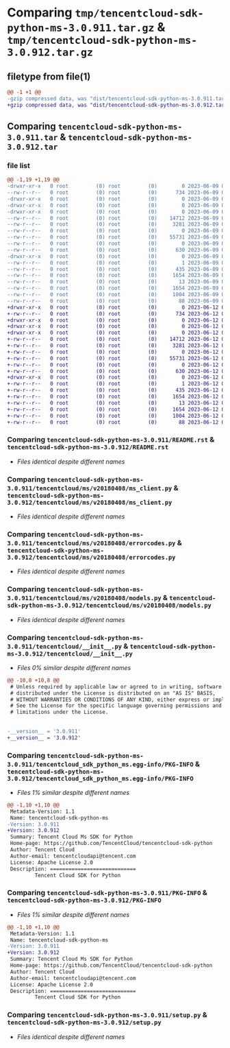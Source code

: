 # Comparing `tmp/tencentcloud-sdk-python-ms-3.0.911.tar.gz` & `tmp/tencentcloud-sdk-python-ms-3.0.912.tar.gz`

## filetype from file(1)

```diff
@@ -1 +1 @@
-gzip compressed data, was "dist/tencentcloud-sdk-python-ms-3.0.911.tar", last modified: Fri Jun  9 02:23:35 2023, max compression
+gzip compressed data, was "dist/tencentcloud-sdk-python-ms-3.0.912.tar", last modified: Mon Jun 12 03:08:17 2023, max compression
```

## Comparing `tencentcloud-sdk-python-ms-3.0.911.tar` & `tencentcloud-sdk-python-ms-3.0.912.tar`

### file list

```diff
@@ -1,19 +1,19 @@
-drwxr-xr-x   0 root         (0) root         (0)        0 2023-06-09 02:23:35.000000 tencentcloud-sdk-python-ms-3.0.911/
--rw-r--r--   0 root         (0) root         (0)      734 2023-06-09 02:23:35.000000 tencentcloud-sdk-python-ms-3.0.911/README.rst
-drwxr-xr-x   0 root         (0) root         (0)        0 2023-06-09 02:23:35.000000 tencentcloud-sdk-python-ms-3.0.911/tencentcloud/
-drwxr-xr-x   0 root         (0) root         (0)        0 2023-06-09 02:23:35.000000 tencentcloud-sdk-python-ms-3.0.911/tencentcloud/ms/
-drwxr-xr-x   0 root         (0) root         (0)        0 2023-06-09 02:23:35.000000 tencentcloud-sdk-python-ms-3.0.911/tencentcloud/ms/v20180408/
--rw-r--r--   0 root         (0) root         (0)    14712 2023-06-09 02:23:35.000000 tencentcloud-sdk-python-ms-3.0.911/tencentcloud/ms/v20180408/ms_client.py
--rw-r--r--   0 root         (0) root         (0)     3281 2023-06-09 02:23:35.000000 tencentcloud-sdk-python-ms-3.0.911/tencentcloud/ms/v20180408/errorcodes.py
--rw-r--r--   0 root         (0) root         (0)        0 2023-06-09 02:23:35.000000 tencentcloud-sdk-python-ms-3.0.911/tencentcloud/ms/v20180408/__init__.py
--rw-r--r--   0 root         (0) root         (0)    55731 2023-06-09 02:23:35.000000 tencentcloud-sdk-python-ms-3.0.911/tencentcloud/ms/v20180408/models.py
--rw-r--r--   0 root         (0) root         (0)        0 2023-06-09 02:23:35.000000 tencentcloud-sdk-python-ms-3.0.911/tencentcloud/ms/__init__.py
--rw-r--r--   0 root         (0) root         (0)      630 2023-06-09 02:23:35.000000 tencentcloud-sdk-python-ms-3.0.911/tencentcloud/__init__.py
-drwxr-xr-x   0 root         (0) root         (0)        0 2023-06-09 02:23:35.000000 tencentcloud-sdk-python-ms-3.0.911/tencentcloud_sdk_python_ms.egg-info/
--rw-r--r--   0 root         (0) root         (0)        1 2023-06-09 02:23:35.000000 tencentcloud-sdk-python-ms-3.0.911/tencentcloud_sdk_python_ms.egg-info/dependency_links.txt
--rw-r--r--   0 root         (0) root         (0)      435 2023-06-09 02:23:35.000000 tencentcloud-sdk-python-ms-3.0.911/tencentcloud_sdk_python_ms.egg-info/SOURCES.txt
--rw-r--r--   0 root         (0) root         (0)     1654 2023-06-09 02:23:35.000000 tencentcloud-sdk-python-ms-3.0.911/tencentcloud_sdk_python_ms.egg-info/PKG-INFO
--rw-r--r--   0 root         (0) root         (0)       13 2023-06-09 02:23:35.000000 tencentcloud-sdk-python-ms-3.0.911/tencentcloud_sdk_python_ms.egg-info/top_level.txt
--rw-r--r--   0 root         (0) root         (0)     1654 2023-06-09 02:23:35.000000 tencentcloud-sdk-python-ms-3.0.911/PKG-INFO
--rw-r--r--   0 root         (0) root         (0)     1004 2023-06-09 02:23:35.000000 tencentcloud-sdk-python-ms-3.0.911/setup.py
--rw-r--r--   0 root         (0) root         (0)       88 2023-06-09 02:23:35.000000 tencentcloud-sdk-python-ms-3.0.911/setup.cfg
+drwxr-xr-x   0 root         (0) root         (0)        0 2023-06-12 03:08:17.000000 tencentcloud-sdk-python-ms-3.0.912/
+-rw-r--r--   0 root         (0) root         (0)      734 2023-06-12 03:08:17.000000 tencentcloud-sdk-python-ms-3.0.912/README.rst
+drwxr-xr-x   0 root         (0) root         (0)        0 2023-06-12 03:08:17.000000 tencentcloud-sdk-python-ms-3.0.912/tencentcloud/
+drwxr-xr-x   0 root         (0) root         (0)        0 2023-06-12 03:08:17.000000 tencentcloud-sdk-python-ms-3.0.912/tencentcloud/ms/
+drwxr-xr-x   0 root         (0) root         (0)        0 2023-06-12 03:08:17.000000 tencentcloud-sdk-python-ms-3.0.912/tencentcloud/ms/v20180408/
+-rw-r--r--   0 root         (0) root         (0)    14712 2023-06-12 03:08:17.000000 tencentcloud-sdk-python-ms-3.0.912/tencentcloud/ms/v20180408/ms_client.py
+-rw-r--r--   0 root         (0) root         (0)     3281 2023-06-12 03:08:17.000000 tencentcloud-sdk-python-ms-3.0.912/tencentcloud/ms/v20180408/errorcodes.py
+-rw-r--r--   0 root         (0) root         (0)        0 2023-06-12 03:08:17.000000 tencentcloud-sdk-python-ms-3.0.912/tencentcloud/ms/v20180408/__init__.py
+-rw-r--r--   0 root         (0) root         (0)    55731 2023-06-12 03:08:17.000000 tencentcloud-sdk-python-ms-3.0.912/tencentcloud/ms/v20180408/models.py
+-rw-r--r--   0 root         (0) root         (0)        0 2023-06-12 03:08:17.000000 tencentcloud-sdk-python-ms-3.0.912/tencentcloud/ms/__init__.py
+-rw-r--r--   0 root         (0) root         (0)      630 2023-06-12 03:08:17.000000 tencentcloud-sdk-python-ms-3.0.912/tencentcloud/__init__.py
+drwxr-xr-x   0 root         (0) root         (0)        0 2023-06-12 03:08:17.000000 tencentcloud-sdk-python-ms-3.0.912/tencentcloud_sdk_python_ms.egg-info/
+-rw-r--r--   0 root         (0) root         (0)        1 2023-06-12 03:08:17.000000 tencentcloud-sdk-python-ms-3.0.912/tencentcloud_sdk_python_ms.egg-info/dependency_links.txt
+-rw-r--r--   0 root         (0) root         (0)      435 2023-06-12 03:08:17.000000 tencentcloud-sdk-python-ms-3.0.912/tencentcloud_sdk_python_ms.egg-info/SOURCES.txt
+-rw-r--r--   0 root         (0) root         (0)     1654 2023-06-12 03:08:17.000000 tencentcloud-sdk-python-ms-3.0.912/tencentcloud_sdk_python_ms.egg-info/PKG-INFO
+-rw-r--r--   0 root         (0) root         (0)       13 2023-06-12 03:08:17.000000 tencentcloud-sdk-python-ms-3.0.912/tencentcloud_sdk_python_ms.egg-info/top_level.txt
+-rw-r--r--   0 root         (0) root         (0)     1654 2023-06-12 03:08:17.000000 tencentcloud-sdk-python-ms-3.0.912/PKG-INFO
+-rw-r--r--   0 root         (0) root         (0)     1004 2023-06-12 03:08:17.000000 tencentcloud-sdk-python-ms-3.0.912/setup.py
+-rw-r--r--   0 root         (0) root         (0)       88 2023-06-12 03:08:17.000000 tencentcloud-sdk-python-ms-3.0.912/setup.cfg
```

### Comparing `tencentcloud-sdk-python-ms-3.0.911/README.rst` & `tencentcloud-sdk-python-ms-3.0.912/README.rst`

 * *Files identical despite different names*

### Comparing `tencentcloud-sdk-python-ms-3.0.911/tencentcloud/ms/v20180408/ms_client.py` & `tencentcloud-sdk-python-ms-3.0.912/tencentcloud/ms/v20180408/ms_client.py`

 * *Files identical despite different names*

### Comparing `tencentcloud-sdk-python-ms-3.0.911/tencentcloud/ms/v20180408/errorcodes.py` & `tencentcloud-sdk-python-ms-3.0.912/tencentcloud/ms/v20180408/errorcodes.py`

 * *Files identical despite different names*

### Comparing `tencentcloud-sdk-python-ms-3.0.911/tencentcloud/ms/v20180408/models.py` & `tencentcloud-sdk-python-ms-3.0.912/tencentcloud/ms/v20180408/models.py`

 * *Files identical despite different names*

### Comparing `tencentcloud-sdk-python-ms-3.0.911/tencentcloud/__init__.py` & `tencentcloud-sdk-python-ms-3.0.912/tencentcloud/__init__.py`

 * *Files 0% similar despite different names*

```diff
@@ -10,8 +10,8 @@
 # Unless required by applicable law or agreed to in writing, software
 # distributed under the License is distributed on an "AS IS" BASIS,
 # WITHOUT WARRANTIES OR CONDITIONS OF ANY KIND, either express or implied.
 # See the License for the specific language governing permissions and
 # limitations under the License.
 
 
-__version__ = '3.0.911'
+__version__ = '3.0.912'
```

### Comparing `tencentcloud-sdk-python-ms-3.0.911/tencentcloud_sdk_python_ms.egg-info/PKG-INFO` & `tencentcloud-sdk-python-ms-3.0.912/tencentcloud_sdk_python_ms.egg-info/PKG-INFO`

 * *Files 1% similar despite different names*

```diff
@@ -1,10 +1,10 @@
 Metadata-Version: 1.1
 Name: tencentcloud-sdk-python-ms
-Version: 3.0.911
+Version: 3.0.912
 Summary: Tencent Cloud Ms SDK for Python
 Home-page: https://github.com/TencentCloud/tencentcloud-sdk-python
 Author: Tencent Cloud
 Author-email: tencentcloudapi@tencent.com
 License: Apache License 2.0
 Description: ============================
         Tencent Cloud SDK for Python
```

### Comparing `tencentcloud-sdk-python-ms-3.0.911/PKG-INFO` & `tencentcloud-sdk-python-ms-3.0.912/PKG-INFO`

 * *Files 1% similar despite different names*

```diff
@@ -1,10 +1,10 @@
 Metadata-Version: 1.1
 Name: tencentcloud-sdk-python-ms
-Version: 3.0.911
+Version: 3.0.912
 Summary: Tencent Cloud Ms SDK for Python
 Home-page: https://github.com/TencentCloud/tencentcloud-sdk-python
 Author: Tencent Cloud
 Author-email: tencentcloudapi@tencent.com
 License: Apache License 2.0
 Description: ============================
         Tencent Cloud SDK for Python
```

### Comparing `tencentcloud-sdk-python-ms-3.0.911/setup.py` & `tencentcloud-sdk-python-ms-3.0.912/setup.py`

 * *Files identical despite different names*

